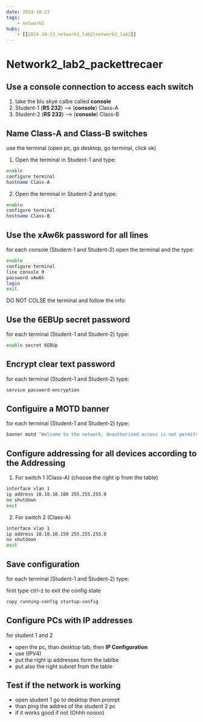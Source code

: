 ```yaml
---
date: 2024-10-23 
tags: 
    - network2
hubs:
    - [[2024-10-23_network2_lab2|network2_lab2]]
---
```


# Network2_lab2_packettrecaer

## Use a console connection to access each switch

1. take the blu skye calbe called **console**
2. Student-1 (**RS 232**) --> (**console**) Class-A
3. Student-2 (**RS 232**) --> (**console**) Class-B

## Name Class-A and Class-B switches

use the terminal (open pc, go desktop, go terminal, click ok)

1. Open the terminal in Student-1 and type:
```bash
enable
configure terminal
hostname Class-A
```
2. Open the terminal in Student-2 and type:
```bash
enable
configure terminal
hostname Class-B
```

## Use the xAw6k password for all lines

for each console (Student-1 and Student-2) open the terminal and the type:
```bash
enable
configure terminal
line console 0
password xAw6k
login
exit
```
DO NOT COLSE the terminal and follow the info:

## Use the 6EBUp secret password

for each terminal (Student-1 and Student-2) type:
```bash
enable secret 6EBUp
```

## Encrypt clear text password

for each terminal (Student-1 and Student-2) type:
```bash
service password-encryption
```

## Configuire a MOTD banner

for each terminal (Student-1 and Student-2) type:

```bash
banner motd "Welcome to the network, Unauthorized access is not permitted"
```

## Configure addressing for all devices according to the Addressing 

1. For switch 1 (Class-A) (choose the right ip from the table)
```bash
interface vlan 1
ip address 10.10.10.100 255.255.255.0
no shutdown
exit
```
2. For switch 2 (Class-A)
```bash
interface vlan 1
ip address 10.10.10.150 255.255.255.0
no shutdown
exit
```

## Save configuration

for each terminal (Student-1 and Student-2) type:

first type ctrl-z to exit the config state

```bash
copy running-config startup-config
```

## Configure PCs with IP addresses
for student 1 and 2
- open the pc, than desktop tab, then **IP Configuration**
- use (IPV4)
- put the right ip addresses form the tablbe
- put also the right subnet from the table 

## Test if the network is working
- open student 1 go to desktop then prompt
- than ping the addres of the student 2 pc
- if it works good if not (Ohhh noooo)

